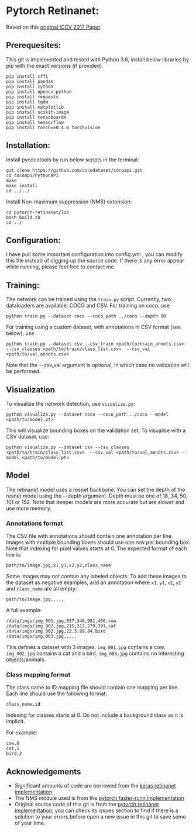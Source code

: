 # Pytorch Retinanet:

Based on this [original ICCV 2017 Paper](http://openaccess.thecvf.com/content_ICCV_2017/papers/Lin_Focal_Loss_for_ICCV_2017_paper.pdf).

## Prerequesites:
This git is implemented and tested with Python 3.6, install below libraries by pip with the exact versions (if provided).

```
pip install cffi
pip install pandas
pip install cython
pip install opencv-python
pip install requests
pip install tqdm
pip install matplotlib
pip install scikit-image
pip install tensoboardX
pip install tensorflow
pip install torch==0.4.0 torchvision
```

## Installation:
Install pycocotools by run below scripts in the terminal:

```
git clone https://github.com/cocodataset/cocoapi.git
cd cocoapi/PythonAPI
make
make install
cd ../../
```

Install Non-maximum suppression (NMS) extension:

```
cd pytorch-retinanet/lib
bash build.sh
cd ../
```

## Configuration:
I have pull some important configuration into config.yml , you can modify this file instead of digging up the source code. If there is any error appear while running, please feel free to contact me.

## Training:
The network can be trained using the `train.py` script. Currently, two dataloaders are available: COCO and CSV. For training on coco, use

```
python train.py --dataset coco --coco_path ../coco --depth 50
```

For training using a custom dataset, with annotations in CSV format (see below), use

```
python train.py --dataset csv --csv_train <path/to/train_annots.csv>  --csv_classes <path/to/train/class_list.csv>  --csv_val <path/to/val_annots.csv>
```

Note that the --csv_val argument is optional, in which case no validation will be performed.

## Visualization

To visualize the network detection, use `visualize.py`:

```
python visualize.py --dataset coco --coco_path ../coco --model <path/to/model.pt>
```
This will visualize bounding boxes on the validation set. To visualise with a CSV dataset, use:

```
python visualize.py --dataset csv --csv_classes <path/to/train/class_list.csv>  --csv_val <path/to/val_annots.csv> --model <path/to/model.pt>
```

## Model

The retinanet model uses a resnet backbone. You can set the depth of the resnet model using the --depth argument. Depth must be one of 18, 34, 50, 101 or 152. Note that deeper models are more accurate but are slower and use more memory.

### Annotations format
The CSV file with annotations should contain one annotation per line.
Images with multiple bounding boxes should use one row per bounding box.
Note that indexing for pixel values starts at 0.
The expected format of each line is:
```
path/to/image.jpg,x1,y1,x2,y2,class_name
```

Some images may not contain any labeled objects.
To add these images to the dataset as negative examples,
add an annotation where `x1`, `y1`, `x2`, `y2` and `class_name` are all empty:
```
path/to/image.jpg,,,,,
```

A full example:
```
/data/imgs/img_001.jpg,837,346,981,456,cow
/data/imgs/img_002.jpg,215,312,279,391,cat
/data/imgs/img_002.jpg,22,5,89,84,bird
/data/imgs/img_003.jpg,,,,,
```

This defines a dataset with 3 images.
`img_001.jpg` contains a cow.
`img_002.jpg` contains a cat and a bird.
`img_003.jpg` contains no interesting objects/animals.


### Class mapping format
The class name to ID mapping file should contain one mapping per line.
Each line should use the following format:
```
class_name,id
```

Indexing for classes starts at 0.
Do not include a background class as it is implicit.

For example:
```
cow,0
cat,1
bird,2
```

## Acknowledgements

- Significant amounts of code are borrowed from the [keras retinanet implementation](https://github.com/fizyr/keras-retinanet)
- The NMS module used is from the [pytorch faster-rcnn implementation](https://github.com/ruotianluo/pytorch-faster-rcnn)
- Original source code of this git is from the [pytorch retinanet implementation](https://github.com/yhenon/pytorch-retinanet.git), you can check its issues section to find if there is a solution to your errors before open a new issue in this git to save some of your time.
